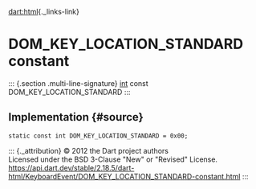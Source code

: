 [dart:html](../../dart-html/dart-html-library){._links-link}

DOM\_KEY\_LOCATION\_STANDARD constant
=====================================

::: {.section .multi-line-signature}
[int](../../dart-core/int-class) const DOM\_KEY\_LOCATION\_STANDARD
:::

Implementation {#source}
--------------

``` {.language-dart data-language="dart"}
static const int DOM_KEY_LOCATION_STANDARD = 0x00;
```

::: {._attribution}
© 2012 the Dart project authors\
Licensed under the BSD 3-Clause \"New\" or \"Revised\" License.\
<https://api.dart.dev/stable/2.18.5/dart-html/KeyboardEvent/DOM_KEY_LOCATION_STANDARD-constant.html>
:::
